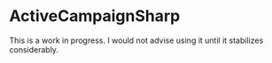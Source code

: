 # ActiveCampaignSharp

This is a work in progress. I would not advise using it until it stabilizes considerably. 
